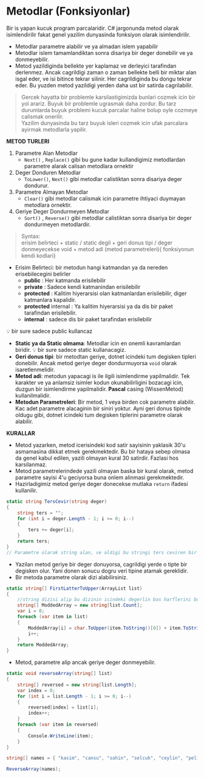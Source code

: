 # Metodlar (Fonksiyonlar)
Bir is yapan kucuk program parcalaridir. C# jargonunda metod olarak isimlendirilir fakat genel yazilim dunyasinda fonksiyon olarak isimlendirilir. 

* Metodlar parametre alabilir ve ya almadan islem yapabilir
* Metodlar islem tamamlandiktan sonra disariya bir deger donebilir ve ya donmeyebilir.
* Metod yazildiginda bellekte yer kaplamaz ve derleyici tarafindan derlenmez. Ancak cagrildigi zaman o zaman bellekte belli bir miktar alan isgal eder, ve isi bitince tekrar silinir. Her cagrildiginda bu dongu tekrar eder. Bu yuzden metod yazildigi yerden daha ust bir satirda cagrilabilir.
> Gercek hayatta bir problemle karsilastigimizda bunlari cozmek icin bir yol arariz. Buyuk bir problemle ugrasmak daha zordur. Bu tarz durumlarda buyuk problemi kucuk parcalar haline bolup oyle cozmeye calismak onerilir.\
Yazilim dunyasinda bu tarz buyuk isleri cozmek icin ufak parcalara ayirmak metodlarla yapilir. 

**METOD TURLERI**
1. Parametre Alan Metodlar
    * `Next()` , `Replace()` gibi bu gune kadar kullandigimiz metodlardan parametre alarak calisan metodlara ornektir
2. Deger Donduren Metodlar
    * `ToLower()`, `Next()` gibi metodlar calistiktan sonra disariya deger dondurur.
3. Parametre Almayan Metodlar
    * `Clear()` gibi metodlar calismak icin parametre ihtiyaci duymayan metodlara ornektir.
4. Geriye Deger Dondurmeyen Metodlar
    * `Sort()` , `Reverse()` gibi metodlar calistiktan sonra disariya bir deger dondurmeyen metodlardir.

>Syntax:\
erisim belirteci + static / static degil + geri donus tipi / deger donmeyecekse void + metod adi (metod parametreleri){ fonksiyonun kendi kodlari}

* Erisim Belirteci: bir metodun hangi katmandan ya da nereden erisebilecegini belirler
    * **public** : Her katmanda erisilebilir
    * **private** : Sadece kendi katmanindan erisilebilir
    * **protected** : Kalitim hiyerarsisi olan katmanlardan erisilebilir, diger katmanlara kapalidir.
    * **protected** internal : Ya kalitim hiyerarsisi ya da dis bir paket tarafindan erisilebilir.
    * **internal** : sadece dis bir paket tarafindan erisilebilir

:bulb: bir sure sadece public kullancaz

* **Static ya da Static olmama**: Metodlar icin en onemli kavramlardan biridir.
:bulb: bir sure sadece static kullanacagiz.
* **Geri donus tipi**: bir metodtan geriye, dotnet icindeki tum degisken tipleri donebilir. Ancak metod geriye deger dondurmuyorsa `void` olarak isaretlenmelidir.
* **Metod adi**: metodun yapacagi is ile ilgili isimlendirme yapilmalidir. Tek karakter ve ya anlamsiz isimler kodun okunabilirligini bozacagi icin, duzgun bir isimlendirme yapilmalidir. **Pascal** casing (WissenMetod) kullanilmalidir. 
* **Metodun Parametreleri**: Bir metod, 1 veya birden cok parametre alabilir. Kac adet parametre alacaginin bir siniri yoktur. Ayni geri donus tipinde oldugu gibi, dotnet icindeki tum degisken tiplerini parametre olarak alabilir.

**KURALLAR**
* Metod yazarken, metod icerisindeki kod satir sayisinin yaklasik 30'u asmamasina dikkat etmek gerekmektedir. Bu bir hataya sebep olmasa da genel kabul edilen, yazili olmayan kural 30 satirdir. Fazlasi hos karsilanmaz.
* Metod parametrelerindede yazili olmayan baska bir kural olarak, metod parametre sayisi 4'u geciyorsa buna onlem alinmasi gerekmektedir. 
* Hazirladigimiz metod geriye deger donecekse mutlaka `return` ifadesi kullanilir. 
```C#
static string TersCevir(string deger)
{
    string ters = "";
    for (int i = deger.Length - 1; i >= 0; i--)
    {
        ters += deger[i];
    }
    return ters;
}
// Parametre olarak string alan, ve aldigi bu stringi ters ceviren bir fonskiyon hazirladik
```
* Yazilan metod geriye bir deger donuyorsa, cagrildigi yerde o tipte bir degisken olur. Yani donen sonucu dogru veri tipine atamak gereklidir. 
* Bir metoda parametre olarak dizi alabilirsiniz.
```C#
static string[] FirstLatterToUpper(ArrayList list)
{
    //string dizisi alip bu dizinin icindeki degerlin bas harflerini buyuk yapip geri donemlim
    string[] ModdedArray = new string[list.Count];
    var i = 0;
    foreach (var item in list)
    {
        ModdedArray[i] = char.ToUpper(item.ToString()[0]) + item.ToString().Substring(1);
        i++;
    }
    return ModdedArray;
}
```
* Metod, parametre alip ancak geriye deger donmeyebilir. 
```C#
static void reverseArray(string[] list)
{
    string[] reversed = new string[list.Length];
    var index = 0;
    for (int i = list.Length - 1; i >= 0; i--)
    {
        reversed[index] = list[i];
        index++;
    }
    foreach (var item in reversed)
    {
        Console.WriteLine(item);
    }
}

string[] names = { "kasim", "cansu", "sahin", "selcuk", "ceylin", "pelin", "orhan" };

ReverseArray(names);
```
